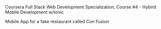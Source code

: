 Coursera Full Stack Web Development Specialization, Course #4 - Hybird Mobile Development w/Ionic

Mobile App for a fake restaurant called Con Fusion
